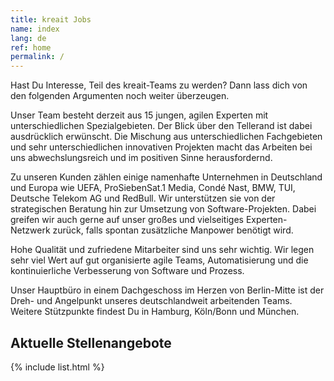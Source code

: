 ```yaml
---
title: kreait Jobs
name: index
lang: de
ref: home
permalink: /
---
```


Hast Du Interesse, Teil des kreait-Teams zu werden? Dann lass dich von den folgenden Argumenten noch weiter überzeugen.

Unser Team besteht derzeit aus 15 jungen, agilen Experten mit unterschiedlichen Spezialgebieten. Der Blick über den Tellerand ist dabei ausdrücklich erwünscht. Die Mischung aus unterschiedlichen Fachgebieten und sehr unterschiedlichen innovativen Projekten macht das Arbeiten bei uns abwechslungsreich und im positiven Sinne herausfordernd.

Zu unseren Kunden zählen einige namenhafte Unternehmen in Deutschland und Europa wie UEFA, ProSiebenSat.1 Media, Condé Nast, BMW, TUI, Deutsche Telekom AG und RedBull. Wir unterstützen sie von der strategischen Beratung hin zur Umsetzung von Software-Projekten. Dabei greifen wir auch gerne auf unser großes und vielseitiges Experten-Netzwerk zurück, falls spontan zusätzliche Manpower benötigt wird.

Hohe Qualität und zufriedene Mitarbeiter sind uns sehr wichtig. Wir legen sehr viel Wert auf gut organisierte agile Teams, Automatisierung und die kontinuierliche Verbesserung von Software und Prozess. 

Unser Hauptbüro in einem Dachgeschoss im Herzen von Berlin-Mitte ist der Dreh- und Angelpunkt unseres deutschlandweit arbeitenden Teams. Weitere Stützpunkte findest Du in Hamburg, Köln/Bonn und München.

## Aktuelle Stellenangebote

{% include list.html %}
